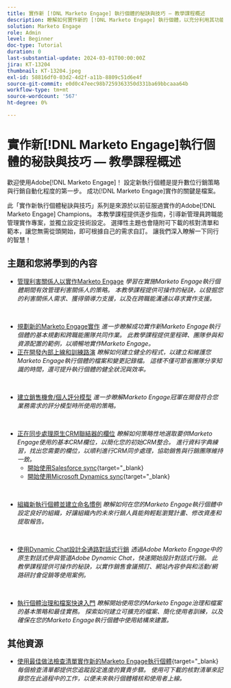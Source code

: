 ```yaml
---
title: 實作新 [!DNL Marketo Engage] 執行個體的秘訣與技巧 — 教學課程概述
description: 瞭解如何實作新的 [!DNL Marketo Engage] 執行個體，以充分利用其功能。 此「實作新Marketo Engage」提示與秘訣系列提供Adobe [!DNL Marketo Engage] Champions所證實的最佳實務。 內容涵蓋的主題包括利害關係人管理、實作專案管理、內部培訓、建立銷售機會/個人評分模型、設定初始CRM同步處理等。
solution: Marketo Engage
role: Admin
level: Beginner
doc-type: Tutorial
duration: 0
last-substantial-update: 2024-03-01T00:00:00Z
jira: KT-13204
thumbnail: KT-13204.jpeg
exl-id: 58816df0-03d2-4d2f-a11b-8809c51d6e4f
source-git-commit: e0d0c47eec98b7259363350d331ba69bbcaaa64b
workflow-type: tm+mt
source-wordcount: '567'
ht-degree: 0%

---
```


# 實作新[!DNL Marketo Engage]執行個體的秘訣與技巧 — 教學課程概述

歡迎使用Adobe[!DNL Marketo Engage]！ 設定新執行個體是提升數位行銷策略與行銷自動化程度的第一步。 成功[!DNL Marketo Engage]實作的關鍵是檔案。

此「實作新執行個體秘訣與技巧」系列是來源於以前征服過實作的Adobe[!DNL Marketo Engage] Champions。 本教學課程提供逐步指南，引導新管理員跨職能管理實作專案，並獨立設定技術設定。 選擇性主題也會隨附可下載的核對清單和範本，讓您無需從頭開始，即可根據自己的需求自訂。 讓我們深入瞭解一下同行的智慧！

## 主題和您將學到的內容

* [管理利害關係人以實作Marketo Engage](/help/marketo-tutorial-implementing-new-instance/managing-stakeholder-communications.md)
  *學習在實施Marketo Engage執行個體期間有效管理利害關係人的策略。 本教學課程提供可操作的秘訣，以發掘您的利害關係人需求、獲得領導力支援，以及在跨職能溝通以尋求實作支援。*
<br>

* [規劃新的Marketo Engage實作](/help/marketo-tutorial-implementing-new-instance/planning-for-new-implementation.md)
  *進一步瞭解成功實作新Marketo Engage執行個體的基本規劃和跨職能團隊共同作業。 此教學課程提供里程碑、團隊參與和資源配置的範例，以順暢地實作Marketo Engage。*
  <br>
* [正在開發內部上線和訓練路演](/help/marketo-tutorial-implementing-new-instance/internal-training-roadshow.md)
  *瞭解如何建立健全的程式，以建立和維護您Marketo Engage執行個體的檔案和變更記錄檔。 這樣不僅可節省團隊分享知識的時間，還可提升執行個體的健全狀況與效率。*
<br>

* [建立銷售機會/個人評分模型](/help/marketo-tutorial-implementing-new-instance/building-person-scoring-model.md)
  *進一步瞭解Marketo Engage冠軍在開發符合您業務需求的評分模型時所使用的策略。*
<br>

* [正在同步處理原生CRM聯結器的欄位](/help/marketo-tutorial-implementing-new-instance/syncing-fields-for-crm-integration.md)
  *瞭解如何策略性地選取要供Marketo Engage使用的基本CRM欄位，以簡化您的初始CRM整合。 進行資料字典練習，找出您需要的欄位，以順利進行CRM同步處理，協助銷售與行銷團隊維持一致。*
   * [開始使用Salesforce sync](https://experienceleague.adobe.com/en/docs/marketo-learn/tutorials/lead-and-data-management/salesforce-sync-setup){target="_blank}
   * [開始使用Microsoft Dynamics sync](https://experienceleague.adobe.com/en/docs/marketo-learn/tutorials/lead-and-data-management/microsoft-dynamics-sync-setup){target="_blank}
<br>

* [組織新執行個體並建立命名慣例](/help/marketo-tutorial-implementing-new-instance/organizing-new-instance.md)
  *瞭解如何在您的Marketo Engage執行個體中設定良好的組織，好讓組織內的未來行銷人員能夠輕鬆瀏覽計畫、修改資產和提取報告。*
<br>

* [使用Dynamic Chat設計全通路對話式行銷](/help/marketo-tutorial-implementing-new-instance/designing-omnichannel-conversational-marketing.md)
  *透過Adobe Marketo Engage中的原生對話式參與管道Adobe Dynamic Chat，快速開始設計對話式行銷。 此教學課程提供可操作的秘訣，以實作銷售會議預訂、網站內容參與和活動/網路研討會促銷等使用案例。*
<br>

* [執行個體治理和檔案快速入門](/help/marketo-tutorial-implementing-new-instance/documenting-your-instance.md)
  *瞭解開始使用您的Marketo Engage治理和檔案的基本策略和最佳實務。 探索如何建立可擴充的檔案、簡化使用者訓練，以及確保在您的Marketo Engage執行個體中使用結構來建置。*

## 其他資源

* [使用最佳做法檢查清單實作新的Marketo Engage執行個體](https://experienceleague.adobe.com/en/docs/marketo/using/getting-started/implementing-a-new-marketo-engage-instance/where-to-start){target="_blank}
  *每個檢查清單都提供您追蹤設定進度的寶貴步驟。 使用可下載的核對清單來記錄您在此過程中的工作，以便未來執行個體稽核和使用者上線。*
